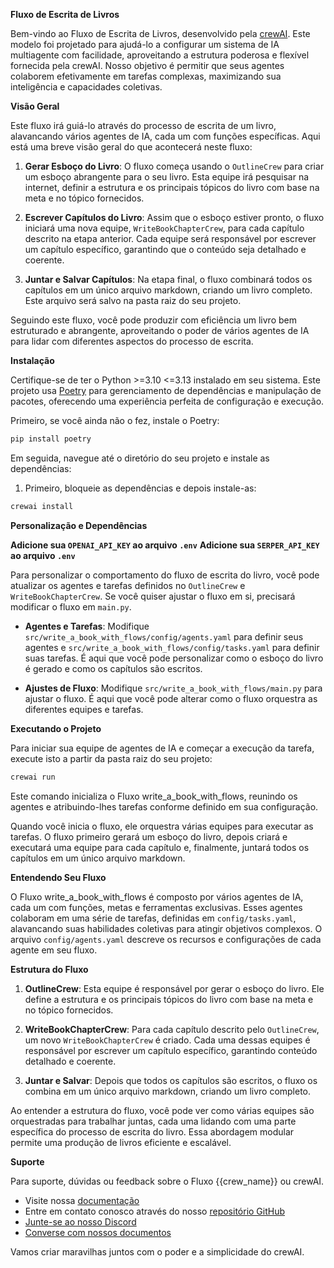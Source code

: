 **Fluxo de Escrita de Livros**

Bem-vindo ao Fluxo de Escrita de Livros, desenvolvido pela [crewAI](https://crewai.com). Este modelo foi projetado para ajudá-lo a configurar um sistema de IA multiagente com facilidade, aproveitando a estrutura poderosa e flexível fornecida pela crewAI. Nosso objetivo é permitir que seus agentes colaborem efetivamente em tarefas complexas, maximizando sua inteligência e capacidades coletivas.

**Visão Geral**

Este fluxo irá guiá-lo através do processo de escrita de um livro, alavancando vários agentes de IA, cada um com funções específicas. Aqui está uma breve visão geral do que acontecerá neste fluxo:

1. **Gerar Esboço do Livro**: O fluxo começa usando o `OutlineCrew` para criar um esboço abrangente para o seu livro. Esta equipe irá pesquisar na internet, definir a estrutura e os principais tópicos do livro com base na meta e no tópico fornecidos.

2. **Escrever Capítulos do Livro**: Assim que o esboço estiver pronto, o fluxo iniciará uma nova equipe, `WriteBookChapterCrew`, para cada capítulo descrito na etapa anterior. Cada equipe será responsável por escrever um capítulo específico, garantindo que o conteúdo seja detalhado e coerente.

3. **Juntar e Salvar Capítulos**: Na etapa final, o fluxo combinará todos os capítulos em um único arquivo markdown, criando um livro completo. Este arquivo será salvo na pasta raiz do seu projeto.

Seguindo este fluxo, você pode produzir com eficiência um livro bem estruturado e abrangente, aproveitando o poder de vários agentes de IA para lidar com diferentes aspectos do processo de escrita.

**Instalação**

Certifique-se de ter o Python >=3.10 <=3.13 instalado em seu sistema. Este projeto usa [Poetry](https://python-poetry.org/) para gerenciamento de dependências e manipulação de pacotes, oferecendo uma experiência perfeita de configuração e execução.

Primeiro, se você ainda não o fez, instale o Poetry:

```bash
pip install poetry
```

Em seguida, navegue até o diretório do seu projeto e instale as dependências:

1. Primeiro, bloqueie as dependências e depois instale-as:

```bash
crewai install
```

**Personalização e Dependências**

**Adicione sua `OPENAI_API_KEY` ao arquivo `.env`**
**Adicione sua `SERPER_API_KEY` ao arquivo `.env`**

Para personalizar o comportamento do fluxo de escrita do livro, você pode atualizar os agentes e tarefas definidos no `OutlineCrew` e `WriteBookChapterCrew`. Se você quiser ajustar o fluxo em si, precisará modificar o fluxo em `main.py`.

- **Agentes e Tarefas**: Modifique `src/write_a_book_with_flows/config/agents.yaml` para definir seus agentes e `src/write_a_book_with_flows/config/tasks.yaml` para definir suas tarefas. É aqui que você pode personalizar como o esboço do livro é gerado e como os capítulos são escritos.

- **Ajustes de Fluxo**: Modifique `src/write_a_book_with_flows/main.py` para ajustar o fluxo. É aqui que você pode alterar como o fluxo orquestra as diferentes equipes e tarefas.

**Executando o Projeto**

Para iniciar sua equipe de agentes de IA e começar a execução da tarefa, execute isto a partir da pasta raiz do seu projeto:

```bash
crewai run
```

Este comando inicializa o Fluxo write_a_book_with_flows, reunindo os agentes e atribuindo-lhes tarefas conforme definido em sua configuração.

Quando você inicia o fluxo, ele orquestra várias equipes para executar as tarefas. O fluxo primeiro gerará um esboço do livro, depois criará e executará uma equipe para cada capítulo e, finalmente, juntará todos os capítulos em um único arquivo markdown.

**Entendendo Seu Fluxo**

O Fluxo write_a_book_with_flows é composto por vários agentes de IA, cada um com funções, metas e ferramentas exclusivas. Esses agentes colaboram em uma série de tarefas, definidas em `config/tasks.yaml`, alavancando suas habilidades coletivas para atingir objetivos complexos. O arquivo `config/agents.yaml` descreve os recursos e configurações de cada agente em seu fluxo.

**Estrutura do Fluxo**

1. **OutlineCrew**: Esta equipe é responsável por gerar o esboço do livro. Ele define a estrutura e os principais tópicos do livro com base na meta e no tópico fornecidos.

2. **WriteBookChapterCrew**: Para cada capítulo descrito pelo `OutlineCrew`, um novo `WriteBookChapterCrew` é criado. Cada uma dessas equipes é responsável por escrever um capítulo específico, garantindo conteúdo detalhado e coerente.

3. **Juntar e Salvar**: Depois que todos os capítulos são escritos, o fluxo os combina em um único arquivo markdown, criando um livro completo.

Ao entender a estrutura do fluxo, você pode ver como várias equipes são orquestradas para trabalhar juntas, cada uma lidando com uma parte específica do processo de escrita do livro. Essa abordagem modular permite uma produção de livros eficiente e escalável.

**Suporte**

Para suporte, dúvidas ou feedback sobre o Fluxo {{crew_name}} ou crewAI.

- Visite nossa [documentação](https://docs.crewai.com)
- Entre em contato conosco através do nosso [repositório GitHub](https://github.com/joaomdmoura/crewai)
- [Junte-se ao nosso Discord](https://discord.com/invite/X4JWnZnxPb)
- [Converse com nossos documentos](https://chatg.pt/DWjSBZn)

Vamos criar maravilhas juntos com o poder e a simplicidade do crewAI.
